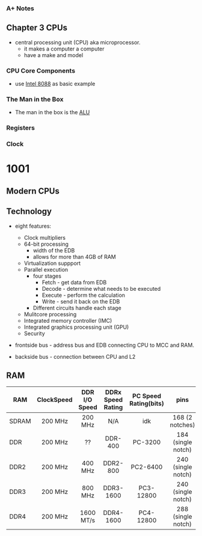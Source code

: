 ### A+ Notes

## Chapter 3 CPUs

- central processing unit (CPU) aka microprocessor.
  - it makes a computer a computer
  - have a make and model

### CPU Core Components

- use [Intel 8088](https://en.wikipedia.org/wiki/Intel_8088) as basic example

### The Man in the Box

- The man in the box is the [ALU](https://en.wikipedia.org/wiki/Arithmetic_logic_unit)

### Registers
### Clock

# 1001

## Modern CPUs



## Technology

- eight features:
  - Clock multipliers
  - 64-bit processing
    - width of the EDB
    - allows for more than 4GB of RAM
  - Virtualization suppport
  - Parallel execution
    - four stages
      - Fetch - get data from EDB
      - Decode - determine what needs to be executed
      - Execute - perform the calculation
      - Write - send it back on the EDB
    - Different circuits handle each stage
  - Mulitcore processing
  - Integrated memory controller (IMC)
  - Integrated graphics processing unit (GPU)
  - Security

- frontside bus - address bus and EDB connecting CPU to MCC and RAM.
- backside bus - connection between CPU and L2

## RAM

|RAM  |ClockSpeed | DDR I/O Speed |DDRx Speed Rating| PC Speed Rating(bits)| pins |
|-----|:--------:|:----------:|:----------:|:-----------------:|:----:|
|SDRAM |200 MHz  |200 MHz     |    N/A     |    idk   |168 (2 notches)|
|DDR   |200 MHz  |  ??        |DDR-400     |PC-3200   |184 (single notch)|
|DDR2  |200 MHz  |400 MHz     |DDR2-800    |PC2-6400  |240 (single notch)|
|DDR3  |200 MHz  |800 MHz     |DDR3-1600   |PC3-12800 |240 (single notch)|
|DDR4  |200 MHz  |1600 MT/s   |DDR4-1600   |PC4-12800 |288 (single notch)|